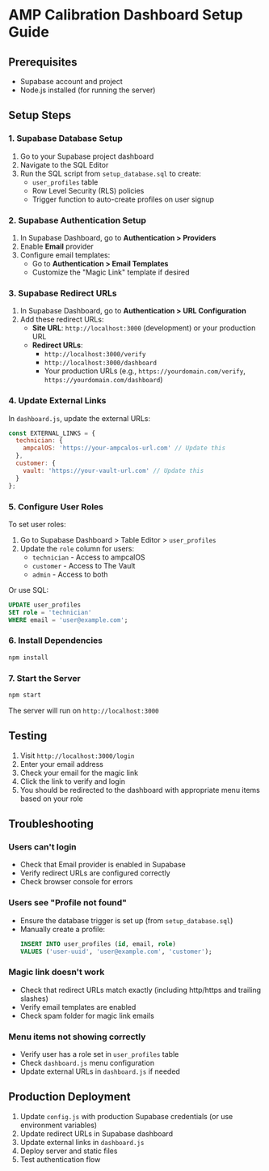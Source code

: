 # AMP Calibration Dashboard Setup Guide

## Prerequisites

- Supabase account and project
- Node.js installed (for running the server)

## Setup Steps

### 1. Supabase Database Setup

1. Go to your Supabase project dashboard
2. Navigate to the SQL Editor
3. Run the SQL script from `setup_database.sql` to create:
   - `user_profiles` table
   - Row Level Security (RLS) policies
   - Trigger function to auto-create profiles on user signup

### 2. Supabase Authentication Setup

1. In Supabase Dashboard, go to **Authentication > Providers**
2. Enable **Email** provider
3. Configure email templates:
   - Go to **Authentication > Email Templates**
   - Customize the "Magic Link" template if desired

### 3. Supabase Redirect URLs

1. In Supabase Dashboard, go to **Authentication > URL Configuration**
2. Add these redirect URLs:
   - **Site URL**: `http://localhost:3000` (development) or your production URL
   - **Redirect URLs**:
     - `http://localhost:3000/verify`
     - `http://localhost:3000/dashboard`
     - Your production URLs (e.g., `https://yourdomain.com/verify`, `https://yourdomain.com/dashboard`)

### 4. Update External Links

In `dashboard.js`, update the external URLs:

```javascript
const EXTERNAL_LINKS = {
  technician: {
    ampcalOS: 'https://your-ampcalos-url.com' // Update this
  },
  customer: {
    vault: 'https://your-vault-url.com' // Update this
  }
};
```

### 5. Configure User Roles

To set user roles:

1. Go to Supabase Dashboard > Table Editor > `user_profiles`
2. Update the `role` column for users:
   - `technician` - Access to ampcalOS
   - `customer` - Access to The Vault
   - `admin` - Access to both

Or use SQL:

```sql
UPDATE user_profiles 
SET role = 'technician' 
WHERE email = 'user@example.com';
```

### 6. Install Dependencies

```bash
npm install
```

### 7. Start the Server

```bash
npm start
```

The server will run on `http://localhost:3000`

## Testing

1. Visit `http://localhost:3000/login`
2. Enter your email address
3. Check your email for the magic link
4. Click the link to verify and login
5. You should be redirected to the dashboard with appropriate menu items based on your role

## Troubleshooting

### Users can't login
- Check that Email provider is enabled in Supabase
- Verify redirect URLs are configured correctly
- Check browser console for errors

### Users see "Profile not found"
- Ensure the database trigger is set up (from `setup_database.sql`)
- Manually create a profile:
  ```sql
  INSERT INTO user_profiles (id, email, role)
  VALUES ('user-uuid', 'user@example.com', 'customer');
  ```

### Magic link doesn't work
- Check that redirect URLs match exactly (including http/https and trailing slashes)
- Verify email templates are enabled
- Check spam folder for magic link emails

### Menu items not showing correctly
- Verify user has a role set in `user_profiles` table
- Check `dashboard.js` menu configuration
- Update external URLs in `dashboard.js` if needed

## Production Deployment

1. Update `config.js` with production Supabase credentials (or use environment variables)
2. Update redirect URLs in Supabase dashboard
3. Update external links in `dashboard.js`
4. Deploy server and static files
5. Test authentication flow

